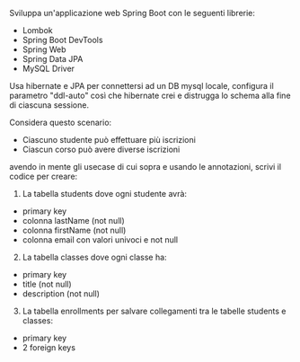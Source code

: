 Sviluppa un'applicazione web Spring Boot con le seguenti librerie:
- Lombok
- Spring Boot DevTools
- Spring Web
- Spring Data JPA
- MySQL Driver

Usa hibernate e JPA per connettersi ad un DB mysql locale, configura il parametro "ddl-auto" così che hibernate crei e distrugga lo schema alla fine di ciascuna sessione.

Considera questo scenario:
- Ciascuno studente può effettuare più iscrizioni
- Ciascun corso può avere diverse iscrizioni

avendo in mente gli usecase di cui sopra e usando le annotazioni, scrivi il codice per creare:

1) La tabella students dove ogni studente avrà:
- primary key
- colonna lastName (not null)
- colonna firstName (not null)
- colonna email con valori univoci e not null

2) La tabella classes dove ogni classe ha:
- primary key
- title (not null)
- description (not null)

3) La tabella enrollments per salvare collegamenti tra le tabelle students e classes:
- primary key
- 2 foreign keys
